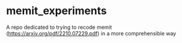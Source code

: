 # memit_experiments
A repo dedicated to trying to recode memit (https://arxiv.org/pdf/2210.07229.pdf) in a more comprehensible way
